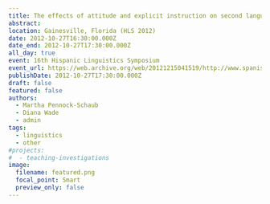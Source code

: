 ```yaml
---
title: The effects of attitude and explicit instruction on second language phonological skills: Voiceless occlusives and vowels
abstract: 
location: Gainesville, Florida (HLS 2012)
date: 2012-10-27T16:30:00.000Z
date_end: 2012-10-27T17:30:00.000Z
all_day: true
event: 16th Hispanic Linguistics Symposium
event_url: https://web.archive.org/web/20121215041519/http://www.spanish.ufl.edu/hls2012/index.html
publishDate: 2012-10-27T17:30:00.000Z
draft: false
featured: false
authors:
  - Martha Pennock-Schaub
  - Diana Wade
  - admin
tags:
  - linguistics
  - other
#projects:
#  - teaching-investigations
image:
  filename: featured.png
  focal_point: Smart
  preview_only: false
---
```

